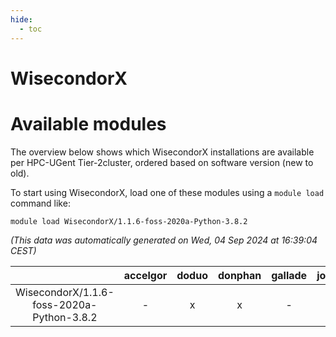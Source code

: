 ```yaml
---
hide:
  - toc
---
```


WisecondorX
===========

# Available modules


The overview below shows which WisecondorX installations are available per HPC-UGent Tier-2cluster, ordered based on software version (new to old).

To start using WisecondorX, load one of these modules using a `module load` command like:

```shell
module load WisecondorX/1.1.6-foss-2020a-Python-3.8.2
```

*(This data was automatically generated on Wed, 04 Sep 2024 at 16:39:04 CEST)*  

| |accelgor|doduo|donphan|gallade|joltik|shinx|skitty|
| :---: | :---: | :---: | :---: | :---: | :---: | :---: | :---: |
|WisecondorX/1.1.6-foss-2020a-Python-3.8.2|-|x|x|-|x|-|x|
